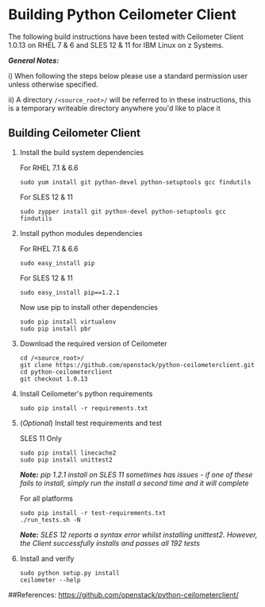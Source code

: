 # Building Python Ceilometer Client
The following build instructions have been tested with Ceilometer Client 1.0.13 on RHEL 7 & 6 and SLES 12 & 11 for IBM Linux on z Systems.

_**General Notes:**_ 	

i) When following the steps below please use a standard permission user unless otherwise specified.
	 
ii) A directory `/<source_root>/` will be referred to in these instructions, this is a temporary writeable directory anywhere you'd like to place it

## Building Ceilometer Client

1. Install the build system dependencies

    For RHEL 7.1 & 6.6
    ```shell
    sudo yum install git python-devel python-setuptools gcc findutils
    ```
    For SLES 12 & 11
    ```shell
    sudo zypper install git python-devel python-setuptools gcc findutils
    ```
2. Install python modules dependencies

    For RHEL 7.1 & 6.6
    ```shell
    sudo easy_install pip
    ```
    For SLES 12 & 11
    ```shell
    sudo easy_install pip==1.2.1
    ```
    Now use pip to install other dependencies
    ```shell
    sudo pip install virtualenv
    sudo pip install pbr
    ```
3. Download the required version of Ceilometer

    ```shell
    cd /<source_root>/
    git clone https://github.com/openstack/python-ceilometerclient.git
    cd python-ceilometerclient
    git checkout 1.0.13
    ```
4. Install Ceilometer's python requirements

    ```shell
    sudo pip install -r requirements.txt
    ```
5. (_Optional_) Install test requirements and test

    SLES 11 Only
    ```shell
    sudo pip install linecache2
    sudo pip install unittest2
    ```
    _**Note:** pip 1.2.1 install on SLES 11 sometimes has issues - if one of these fails to install, simply run the install a second time and it will complete_  
	
    For all platforms
    ```shell
    sudo pip install -r test-requirements.txt
    ./run_tests.sh -N
    ```
    _**Note:** SLES 12 reports a syntax error whilst installing unittest2. However, the Client successfully installs and passes all 192 tests_
	
6. Install and verify

    ```shell
    sudo python setup.py install
    ceilometer --help
    ```

##References:
https://github.com/openstack/python-ceilometerclient/